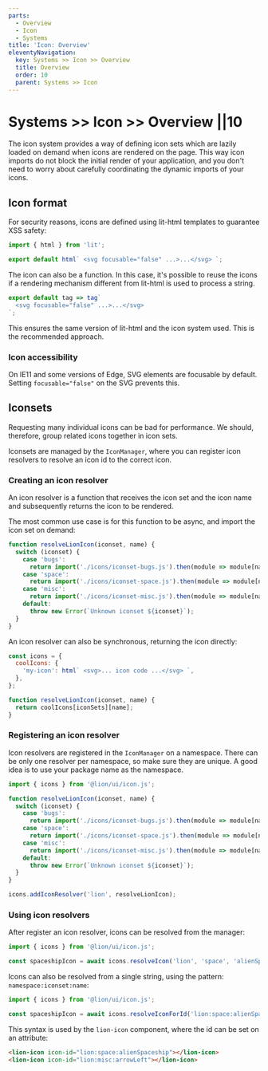 ```yaml
---
parts:
  - Overview
  - Icon
  - Systems
title: 'Icon: Overview'
eleventyNavigation:
  key: Systems >> Icon >> Overview
  title: Overview
  order: 10
  parent: Systems >> Icon
---
```


# Systems >> Icon >> Overview ||10

The icon system provides a way of defining icon sets which are lazily loaded on demand when
icons are rendered on the page. This way icon imports do not block the initial render of your
application, and you don't need to worry about carefully coordinating the dynamic imports of your icons.

## Icon format

For security reasons, icons are defined using lit-html templates to guarantee XSS safety:

```js
import { html } from 'lit';

export default html` <svg focusable="false" ...>...</svg> `;
```

The icon can also be a function. In this case, it's possible to reuse the icons if a
rendering mechanism different from lit-html is used to process a string.

```js
export default tag => tag`
  <svg focusable="false" ...>...</svg>
`;
```

This ensures the same version of lit-html and the icon system used. This is the recommended approach.

### Icon accessibility

On IE11 and some versions of Edge, SVG elements are focusable by default.
Setting `focusable="false"` on the SVG prevents this.

## Iconsets

Requesting many individual icons can be bad for performance. We should, therefore, group related icons
together in icon sets.

Iconsets are managed by the `IconManager`, where you can register icon resolvers to resolve an icon id
to the correct icon.

### Creating an icon resolver

An icon resolver is a function that receives the icon set and the icon name and subsequently
returns the icon to be rendered.

The most common use case is for this function to be async, and import the icon set on demand:

```js
function resolveLionIcon(iconset, name) {
  switch (iconset) {
    case 'bugs':
      return import('./icons/iconset-bugs.js').then(module => module[name]);
    case 'space':
      return import('./icons/iconset-space.js').then(module => module[name]);
    case 'misc':
      return import('./icons/iconset-misc.js').then(module => module[name]);
    default:
      throw new Error(`Unknown iconset ${iconset}`);
  }
}
```

An icon resolver can also be synchronous, returning the icon directly:

```js
const icons = {
  coolIcons: {
    'my-icon': html` <svg>... icon code ...</svg> `,
  },
};

function resolveLionIcon(iconset, name) {
  return coolIcons[iconSets][name];
}
```

### Registering an icon resolver

Icon resolvers are registered in the `IconManager` on a namespace. There can be only one resolver per namespace, so
make sure they are unique. A good idea is to use your package name as the namespace.

```js
import { icons } from '@lion/ui/icon.js';

function resolveLionIcon(iconset, name) {
  switch (iconset) {
    case 'bugs':
      return import('./icons/iconset-bugs.js').then(module => module[name]);
    case 'space':
      return import('./icons/iconset-space.js').then(module => module[name]);
    case 'misc':
      return import('./icons/iconset-misc.js').then(module => module[name]);
    default:
      throw new Error(`Unknown iconset ${iconset}`);
  }
}

icons.addIconResolver('lion', resolveLionIcon);
```

### Using icon resolvers

After register an icon resolver, icons can be resolved from the manager:

```js
import { icons } from '@lion/ui/icon.js';

const spaceshipIcon = await icons.resolveIcon('lion', 'space', 'alienSpaceship');
```

Icons can also be resolved from a single string, using the pattern: `namespace:iconset:name`:

```js
import { icons } from '@lion/ui/icon.js';

const spaceshipIcon = await icons.resolveIconForId('lion:space:alienSpaceship');
```

This syntax is used by the `lion-icon` component, where the id can be set on an attribute:

```html
<lion-icon icon-id="lion:space:alienSpaceship"></lion-icon>
<lion-icon icon-id="lion:misc:arrowLeft"></lion-icon>
```
